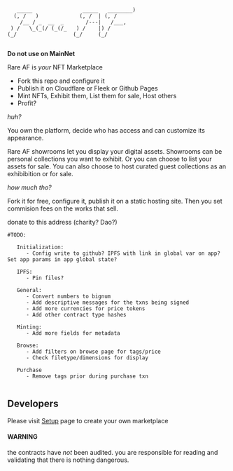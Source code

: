 ```

   _____                _____   ________) 
  (, /   )             (, /  | (, /       
    /__ / _  __  _       /---|   /___,    
 ) /   \_(_(/ (_(/_   ) /    |) /         
(_/                  (_/     (_/          
                                          

```

**Do not use on MainNet**

Rare AF is _your_ NFT Marketplace

- Fork this repo and configure it
- Publish it on Cloudflare or Fleek or Github Pages
- Mint NFTs, Exhibit them, List them for sale, Host others
- Profit?


*huh?*

You own the platform, decide who has access and can customize its appearance. 

Rare AF showrooms let you display your digital assets.  Showrooms can be personal collections you want to exhibit. Or you can choose to list your assets for sale. You can also choose to host curated guest collections as an exhibibition or for sale. 


*how much tho?*

Fork it for free, configure it, publish it on a static hosting site. Then you set commision fees on the works that sell.

donate to this address (charity? Dao?)

```
#TODO:

   Initialization:
      - Config write to github? IPFS with link in global var on app? Set app params in app global state?

   IPFS:
      - Pin files?

   General:
      - Convert numbers to bignum
      - Add descriptive messages for the txns being signed
      - Add more currencies for price tokens
      - Add other contract type hashes

   Minting:
      - Add more fields for metadata

   Browse:
      - Add filters on browse page for tags/price
      - Check filetype/dimensions for display

   Purchase
      - Remove tags prior during purchase txn 
   
```

## Developers
Please visit  [Setup](https://github.com/barnjamin/rareaf/wiki/Setup) page to create your own marketplace



#### WARNING #####
the contracts have _not_ been audited. you are responsible for reading and validating that there is nothing dangerous.


